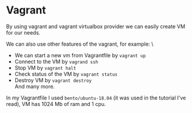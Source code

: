 # Vagrant
By using vagrant and vagrant virtualbox provider we can easily create VM for our needs.

We can also use other features of the vagrant, for example: \
- We can start a new vm from Vagrantfile by `vagrant up`
- Connect to the VM by `vagrand ssh`
- Stop VM by `vagrant halt`
- Check status of the VM by `vagrant status`
- Destroy VM by `vagrant destroy` \
And many more.

In my Vagrantfile I used `bento/ubuntu-18.04` (it was used in the tutorial I've read), VM has 1024 Mb of ram and 1 cpu.